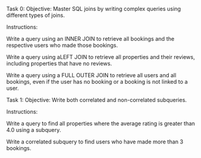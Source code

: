 Task 0:
Objective: Master SQL joins by writing complex queries using different types of joins.

Instructions:

Write a query using an INNER JOIN to retrieve all bookings and the respective users who made those bookings.

Write a query using aLEFT JOIN to retrieve all properties and their reviews, including properties that have no reviews.

Write a query using a FULL OUTER JOIN to retrieve all users and all bookings, even if the user has no booking or a booking is not linked to a user.

Task 1:
Objective: Write both correlated and non-correlated subqueries.

Instructions:

Write a query to find all properties where the average rating is greater than 4.0 using a subquery.

Write a correlated subquery to find users who have made more than 3 bookings.
